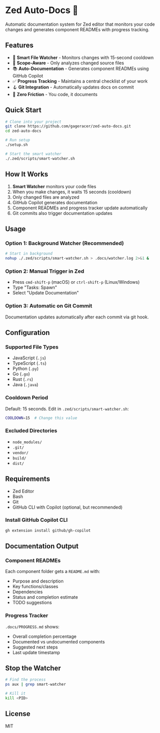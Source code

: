 # Zed Auto-Docs 📝

Automatic documentation system for Zed editor that monitors your code changes and generates component READMEs with progress tracking.

## Features

- 🔄 **Smart File Watcher** - Monitors changes with 15-second cooldown
- 🎯 **Scope-Aware** - Only analyzes changed source files
- 📚 **Auto-Documentation** - Generates component READMEs using GitHub Copilot
- ✅ **Progress Tracking** - Maintains a central checklist of your work
- 🪝 **Git Integration** - Automatically updates docs on commit
- 🚀 **Zero Friction** - You code, it documents

## Quick Start

```bash
# Clone into your project
git clone https://github.com/gageracer/zed-auto-docs.git
cd zed-auto-docs

# Run setup
./setup.sh

# Start the smart watcher
./.zed/scripts/smart-watcher.sh
```

## How It Works

1. **Smart Watcher** monitors your code files
2. When you make changes, it waits 15 seconds (cooldown)
3. Only changed files are analyzed
4. GitHub Copilot generates documentation
5. Component READMEs and progress tracker update automatically
6. Git commits also trigger documentation updates

## Usage

### Option 1: Background Watcher (Recommended)
```bash
# Start in background
nohup ./.zed/scripts/smart-watcher.sh > .docs/watcher.log 2>&1 &
```

### Option 2: Manual Trigger in Zed
- Press `cmd-shift-p` (macOS) or `ctrl-shift-p` (Linux/Windows)
- Type "Tasks: Spawn"
- Select "Update Documentation"

### Option 3: Automatic on Git Commit
Documentation updates automatically after each commit via git hook.

## Configuration

### Supported File Types
- JavaScript (`.js`)
- TypeScript (`.ts`)
- Python (`.py`)
- Go (`.go`)
- Rust (`.rs`)
- Java (`.java`)

### Cooldown Period
Default: 15 seconds. Edit in `.zed/scripts/smart-watcher.sh`:
```bash
COOLDOWN=15  # Change this value
```

### Excluded Directories
- `node_modules/`
- `.git/`
- `vendor/`
- `build/`
- `dist/`

## Requirements

- Zed Editor
- Bash
- Git
- GitHub CLI with Copilot (optional, but recommended)

### Install GitHub Copilot CLI
```bash
gh extension install github/gh-copilot
```

## Documentation Output

### Component READMEs
Each component folder gets a `README.md` with:
- Purpose and description
- Key functions/classes
- Dependencies
- Status and completion estimate
- TODO suggestions

### Progress Tracker
`.docs/PROGRESS.md` shows:
- Overall completion percentage
- Documented vs undocumented components
- Suggested next steps
- Last update timestamp

## Stop the Watcher

```bash
# Find the process
ps aux | grep smart-watcher

# Kill it
kill <PID>
```

## License

MIT

